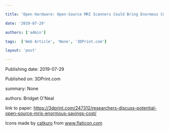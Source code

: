 ---
title: 'Open Hardware: Open-Source MRI Scanners Could Bring Enormous Cost Savings '
date: '2019-07-29'
authors: ['admin']
tags:  ['Web Article', 'None', '3DPrint.com']
layout: 'post'
---
Publishing date: 2019-07-29

Published on: 3DPrint.com

summary: None

authors: Bridget O'Neal

link to paper: https://3dprint.com/247312/researchers-discuss-potential-open-source-mris-enormous-savings-cost/

Icons made by <a href="https://www.flaticon.com/free-icon/bookshelves_3576884" title="catkuro">catkuro</a> from <a href="https://www.flaticon.com/" title="Flaticon"> www.flaticon.com</a>